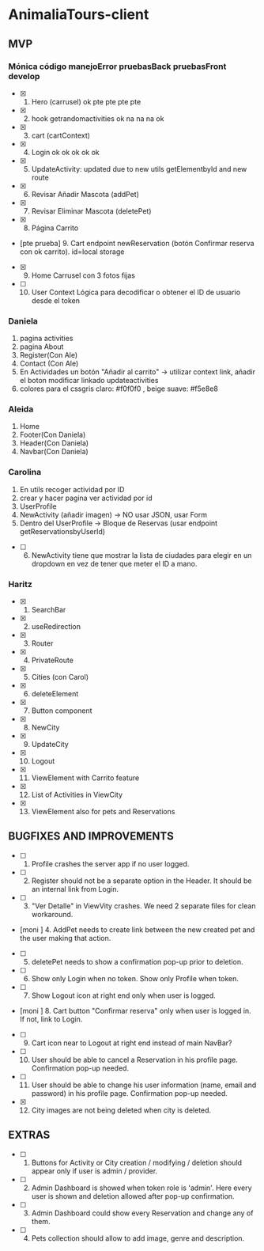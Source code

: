 # AnimaliaTours-client

## MVP

### Mónica código manejoError pruebasBack pruebasFront develop

- [x] 1. Hero (carrusel) ok pte pte pte pte
- [x] 2. hook getrandomactivities ok na na na ok
- [x] 3. cart (cartContext)
- [x] 4. Login ok ok ok ok ok
- [x] 5. UpdateActivity: updated due to new utils getElementbyId and new route
- [x] 6. Revisar Añadir Mascota (addPet)
- [x] 7. Revisar Eliminar Mascota (deletePet)
- [x] 8. Página Carrito
- [pte prueba] 9. Cart endpoint newReservation (botón Confirmar reserva con ok carrito). id=local storage
- [x] 9. Home Carrusel con 3 fotos fijas
- [ ] 10. User Context Lógica para decodificar o obtener el ID de usuario desde el token

### Daniela

1. pagina activities
2. pagina About
3. Register(Con Ale)
4. Contact (Con Ale)
5. En Actividades un botón "Añadir al carrito" -> utilizar context link, añadir el boton modificar linkado updateactivities
6. colores para el cssgris claro: #f0f0f0 , beige suave: #f5e8e8

### Aleida

1. Home
2. Footer(Con Daniela)
3. Header(Con Daniela)
4. Navbar(Con Daniela)

### Carolina

1. En utils recoger actividad por ID
2. crear y hacer pagina ver actividad por id
3. UserProfile
4. NewActivity (añadir imagen) -> NO usar JSON, usar Form
5. Dentro del UserProfile -> Bloque de Reservas (usar endpoint getReservationsbyUserId)

- [ ] 6. NewActivity tiene que mostrar la lista de ciudades para elegir en un dropdown en vez de tener que meter el ID a mano.

### Haritz

- [x] 1. SearchBar
- [x] 2. useRedirection
- [x] 3. Router
- [x] 4. PrivateRoute
- [x] 5. Cities (con Carol)
- [x] 6. deleteElement
- [x] 7. Button component
- [x] 8. NewCity
- [x] 9. UpdateCity
- [x] 10. Logout
- [x] 11. ViewElement with Carrito feature
- [x] 12. List of Activities in ViewCity
- [x] 13. ViewElement also for pets and Reservations

## BUGFIXES AND IMPROVEMENTS

- [ ] 1. Profile crashes the server app if no user logged.
- [ ] 2. Register should not be a separate option in the Header. It should be an internal link from Login.
- [ ] 3. "Ver Detalle" in ViewVity crashes. We need 2 separate files for clean workaround.
- [moni ] 4. AddPet needs to create link between the new created pet and the user making that action.
- [ ] 5. deletePet needs to show a confirmation pop-up prior to deletion.
- [ ] 6. Show only Login when no token. Show only Profile when token.
- [ ] 7. Show Logout icon at right end only when user is logged.
- [moni ] 8. Cart button "Confirmar reserva" only when user is logged in. If not, link to Login.
- [ ] 9. Cart icon near to Logout at right end instead of main NavBar?
- [ ] 10. User should be able to cancel a Reservation in his profile page. Confirmation pop-up needed.
- [ ] 11. User should be able to change his user information (name, email and password) in his profile page. Confirmation pop-up needed.
- [x] 12. City images are not being deleted when city is deleted.

## EXTRAS

- [ ] 1. Buttons for Activity or City creation / modifying / deletion should appear only if user is admin / provider.
- [ ] 2. Admin Dashboard is showed when token role is 'admin'. Here every user is shown and deletion allowed after pop-up confirmation.
- [ ] 3. Admin Dashboard could show every Reservation and change any of them.
- [ ] 4. Pets collection should allow to add image, genre and description.
